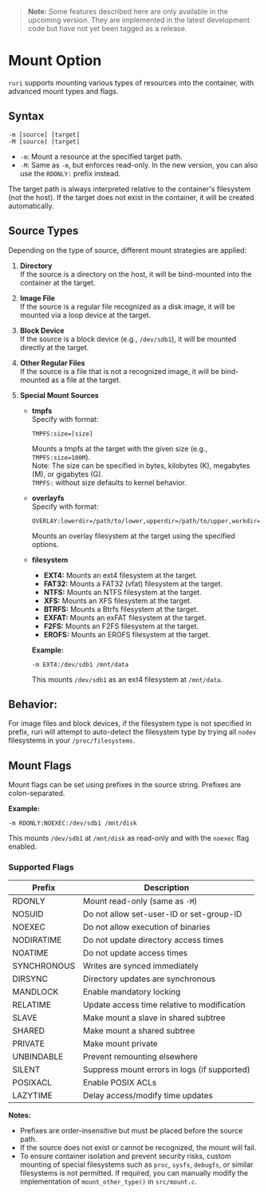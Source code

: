 > **Note:** Some features described here are only available in the upcoming version. They are implemented in the latest development code but have not yet been tagged as a release.

# Mount Option

`ruri` supports mounting various types of resources into the container, with advanced mount types and flags.

## Syntax

```
-m [source] [target]
-M [source] [target]
```

- `-m`: Mount a resource at the specified target path.
- `-M`: Same as `-m`, but enforces read-only. In the new version, you can also use the `RDONLY:` prefix instead.

The target path is always interpreted relative to the container's filesystem (not the host). If the target does not exist in the container, it will be created automatically.

## Source Types

Depending on the type of source, different mount strategies are applied:

1. **Directory**  
    If the source is a directory on the host, it will be bind-mounted into the container at the target.

2. **Image File**  
    If the source is a regular file recognized as a disk image, it will be mounted via a loop device at the target.

3. **Block Device**  
    If the source is a block device (e.g., `/dev/sdb1`), it will be mounted directly at the target.

4. **Other Regular Files**  
    If the source is a file that is not a recognized image, it will be bind-mounted as a file at the target.

5. **Special Mount Sources**
    - **tmpfs**  
      Specify with format:  
      ```
      TMPFS:size=[size]
      ```
      Mounts a tmpfs at the target with the given size (e.g., `TMPFS:size=100M`).  
      Note: The size can be specified in bytes, kilobytes (K), megabytes (M), or gigabytes (G).  
      `TMPFS:` without size defaults to kernel behavior.  

    - **overlayfs**  
      Specify with format:  
      ```
      OVERLAY:lowerdir=/path/to/lower,upperdir=/path/to/upper,workdir=/path/to/work
      ```
      Mounts an overlay filesystem at the target using the specified options.
    - **filesystem**  
      - **EXT4:** Mounts an ext4 filesystem at the target.
      - **FAT32:** Mounts a FAT32 (vfat) filesystem at the target.
      - **NTFS:** Mounts an NTFS filesystem at the target.
      - **XFS:** Mounts an XFS filesystem at the target.
      - **BTRFS:** Mounts a Btrfs filesystem at the target.
      - **EXFAT:** Mounts an exFAT filesystem at the target.
      - **F2FS:** Mounts an F2FS filesystem at the target.
      - **EROFS:** Mounts an EROFS filesystem at the target.

      **Example:**
        ```
        -m EXT4:/dev/sdb1 /mnt/data
        ```
        This mounts `/dev/sdb1` as an ext4 filesystem at `/mnt/data`.
## Behavior:
For image files and block devices, if the filesystem type is not specified in prefix, ruri will attempt to auto-detect the filesystem type by trying all `nodev` filesystems in your `/proc/filesystems`.  
## Mount Flags

Mount flags can be set using prefixes in the source string. Prefixes are colon-separated.

**Example:**
```
-m RDONLY:NOEXEC:/dev/sdb1 /mnt/disk
```
This mounts `/dev/sdb1` at `/mnt/disk` as read-only and with the `noexec` flag enabled.

### Supported Flags

| Prefix      | Description                                 |
|-------------|---------------------------------------------|
| RDONLY      | Mount read-only (same as `-M`)              |
| NOSUID      | Do not allow set-user-ID or set-group-ID    |
| NOEXEC      | Do not allow execution of binaries          |
| NODIRATIME  | Do not update directory access times        |
| NOATIME     | Do not update access times                  |
| SYNCHRONOUS | Writes are synced immediately               |
| DIRSYNC     | Directory updates are synchronous           |
| MANDLOCK    | Enable mandatory locking                    |
| RELATIME    | Update access time relative to modification |
| SLAVE       | Make mount a slave in shared subtree        |
| SHARED      | Make mount a shared subtree                 |
| PRIVATE     | Make mount private                          |
| UNBINDABLE  | Prevent remounting elsewhere                |
| SILENT      | Suppress mount errors in logs (if supported)|
| POSIXACL    | Enable POSIX ACLs                           |
| LAZYTIME    | Delay access/modify time updates            |

**Notes:**
- Prefixes are order-insensitive but must be placed before the source path.
- If the source does not exist or cannot be recognized, the mount will fail.
- To ensure container isolation and prevent security risks, custom mounting of special filesystems such as `proc`, `sysfs`, `debugfs`, or similar filesystems is not permitted. If required, you can manually modify the implementation of `mount_other_type()` in `src/mount.c`.
